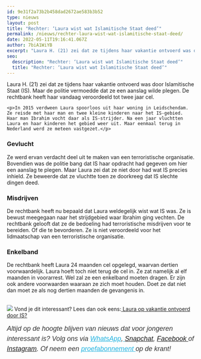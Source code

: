 ```yaml
---
id: 9e31f2a73b2b458dad2672ae583b3b52
type: nieuws
layout: post
title: "Rechter: ‘Laura wist wat Islamitische Staat deed’"
permalink: /nieuws/rechter-laura-wist-wat-islamitische-staat-deed/
date: 2022-05-11T19:16:41.067Z
author: 7biA1WiYB
excerpt: "Laura H. (21) zei dat ze tijdens haar vakantie ontvoerd was door Islamitische Staat (IS). Maar de politie vermoedde dat ze een aanslag wilde plegen. De rechtbank heeft haar vandaag veroordeeld tot twee jaar cel.  "
seo:
  description: "Rechter: ‘Laura wist wat Islamitische Staat deed’"
  title: "Rechter: ‘Laura wist wat Islamitische Staat deed’"
---
```

Laura H. (21) zei dat ze tijdens haar vakantie ontvoerd was door Islamitische Staat (IS). Maar de politie vermoedde dat ze een aanslag wilde plegen. De rechtbank heeft haar vandaag veroordeeld tot twee jaar cel.  

    <p>In 2015 verdween Laura spoorloos uit haar woning in Leidschendam. Ze reisde met haar man en twee kleine kinderen naar het IS-gebied. Haar man Ibrahim vocht daar als IS-strijder. Na een jaar vluchtten Laura en haar kinderen het gebied weer uit. Maar eenmaal terug in Nederland werd ze meteen vastgezet.</p>
<h3>Gevlucht</h3>
<p>Ze werd ervan verdacht deel uit te maken van een terroristische organisatie. Bovendien was de politie bang dat IS haar opdracht had gegeven om hier een aanslag te plegen. Maar Laura zei dat ze niet door had wat IS precies inhield. Ze beweerde dat ze vluchtte toen ze doorkreeg dat IS slechte dingen deed.</p>
<h3>Misdrijven</h3>
<p>De rechtbank heeft nu bepaald dat Laura weldegelijk wist wat IS was. Ze is bewust meegegaan naar het strijdgebied waar Ibrahim ging vechten. De rechtbank gelooft dat ze de bedoeling had terroristische misdrijven voor te bereiden. Of die te bevorderen. Ze is niet veroordeeld voor het lidmaatschap van een terroristische organisatie.</p>
<h3>Enkelband</h3>
<p>De rechtbank heeft Laura 24 maanden cel opgelegd, waarvan dertien voorwaardelijk. Laura hoeft toch niet terug de cel in. Ze zat namelijk al elf maanden in voorarrest. Wel zal ze een enkelband moeten dragen. Er zijn ook andere voorwaarden waaraan ze zich moet houden. Doet ze dat niet dan moet ze als nog dertien maanden de gevangenis in.<br> </p>
<div class="kader">
<p><img class="kaderafbeelding" src="https://7dagen.netlify.app/sites/default/files/ff.png" style="font-size: 13.008px;"> Vond je dit interessant? Lees dan ook eens:<a href="https://7dagen.netlify.app/lifestyle/fenna-17-van-hoefwijzer-over-het-succes-van-paardentubers" target="_blank"> </a><a href="https://7dagen.netlify.app/nieuws/laura-21-op-vakantie-ontvoerd-door">Laura op vakantie ontvoerd door IS?</a></p>
<p><em style="box-sizing: inherit; color: rgb(51, 51, 51); font-family: &quot;PT Sans&quot;, sans-serif; font-size: 18px; line-height: 27px;">Altijd op de hoogte blijven van nieuws dat voor jongeren interessant is? Volg ons via </em><em style="box-sizing: inherit; color: rgb(34, 179, 224); transition: color 0.3s ease; font-family: &quot;PT Sans&quot;, sans-serif; font-size: 18px; line-height: 27px;"><a href="https://7dagen.netlify.app/whatsapp" style="box-sizing: inherit; color: rgb(34, 179, 224); transition: color 0.3s ease; font-family: &quot;PT Sans&quot;, sans-serif; font-size: 18px; line-height: 27px;">WhatsApp</a></em><em style="box-sizing: inherit; color: rgb(51, 51, 51); font-family: &quot;PT Sans&quot;, sans-serif; font-size: 18px; line-height: 27px;">,</em><em style="box-sizing: inherit; color: rgb(34, 179, 224); transition: color 0.3s ease; font-family: &quot;PT Sans&quot;, sans-serif; font-size: 18px; line-height: 27px;"><a href="https://7dagen.netlify.app/whatsapp" style="box-sizing: inherit; color: rgb(34, 179, 224); transition: color 0.3s ease; font-family: &quot;PT Sans&quot;, sans-serif; font-size: 18px; line-height: 27px;"> </a></em><em style="box-sizing: inherit; color: rgb(51, 51, 51); font-family: &quot;PT Sans&quot;, sans-serif; font-size: 18px; line-height: 27px;"><a href="https://www.snapchat.com/add/sevendaysnl">Snapchat</a>, <a href="https://www.facebook.com/7Daysnl?ref=bookmarks">Facebook </a>of <a href="https://instagram.com/7DAysnl/">Instagram</a>. Of </em><em style="box-sizing: inherit; color: rgb(51, 51, 51); font-family: &quot;PT Sans&quot;, sans-serif; font-size: 18px; line-height: 27px;">neem een </em><a href="https://abonneren.sevendays.nl/abonneren/abonnementen/ae/artikel" style="box-sizing: inherit; color: rgb(34, 179, 224); transition: color 0.3s ease; font-family: &quot;PT Sans&quot;, sans-serif; font-size: 18px; line-height: 27px;"><em style="box-sizing: inherit;">proefabonnement </em></a><em style="box-sizing: inherit; color: rgb(51, 51, 51); font-family: &quot;PT Sans&quot;, sans-serif; font-size: 18px; line-height: 27px;">op de krant!</em></p>
</div>
  
